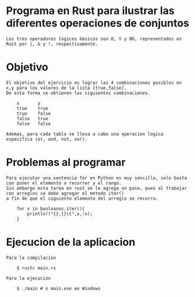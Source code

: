# Programa en Rust para ilustrar las diferentes operaciones de conjuntos

    Los tres operadores lógicos básicos son O, Y y NO, representados en Rust por |, & y !, respectivamente.

# Objetivo

    El objetivo del ejercicio es lograr las 4 combinaciones posibles en x,y para los valores de la lista [true,false].
    De esta forma se obtienen las siguientes combinaciones.

        x       y
        true    true
        true    false
        false   true
        false   false

    Ademas, para cada tabla se lleva a cabo una operacion logica especifica (or, and, not, xor).

# Problemas al programar

    Para ejecutar una sentencia for en Python es muy sencillo, solo basta con poner el elemento a recorrer y el rango. 
    Sin embargo esta tarea en rust se le agrega un paso, pues al trabajar con arreglos se debe agregar el metodo iter()
    a fin de que el siguiente elemento del arreglo se recorra.
    
        for x in booleanos.iter(){ 
            println!("{},{}\t",x,!x);
        }

# Ejecucion de la aplicacion

    Para la compilacion

        $ rustc main.rs

    Para la ejecución

        $ ./main # o main.exe en Windows
